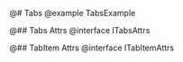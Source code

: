 @# Tabs
@example TabsExample

@## Tabs Attrs
@interface ITabsAttrs

@## TabItem Attrs
@interface ITabItemAttrs
